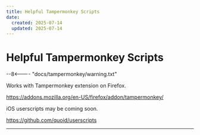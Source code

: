 ```yaml
---
title: Helpful Tampermonkey Scripts
date:
  created: 2025-07-14
  updated: 2025-07-14
---
```


# Helpful Tampermonkey Scripts

--8<---- "docs/tampermonkey/warning.txt"

Works with Tampermonkey extension on Firefox.

<https://addons.mozilla.org/en-US/firefox/addon/tampermonkey/>

iOS userscripts may be coming soon.

<https://github.com/quoid/userscripts>

---
